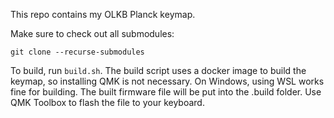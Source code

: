 This repo contains my OLKB Planck keymap.

Make sure to check out all submodules:

    git clone --recurse-submodules

To build, run `build.sh`. The build script uses a docker image to build the keymap, so installing QMK is not necessary. On Windows, using WSL works fine for building. The built firmware file will be put into the .build folder. Use QMK Toolbox to flash the file to your keyboard.